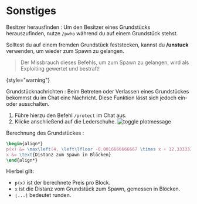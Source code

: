 # Sonstiges

<tabs>
<tab title="Befehle">

Besitzer herausfinden
: Um den Besitzer eines Grundstücks herauszufinden, nutze `/pwho` während du auf einem Grundstück
stehst.

<deflist>
<def title="Feststecken">

Solltest du auf einem fremden Grundstück feststecken, kannst du **/unstuck** verwenden, um wieder
zum Spawn zu gelangen.
> Der Missbrauch dieses Befehls, um zum Spawn zu gelangen, wird als Exploiting gewertet und bestraft!
>
{style="warning"}
</def>
</deflist>
</tab>

<tab title="Weiteres">

Grundstücknachrichten
: Beim Betreten oder Verlassen eines Grundstückes bekommst du im Chat eine Nachricht.
Diese Funktion lässt sich jedoch ein- oder ausschalten.
1. Führe hierzu den Befehl `/protect` im Chat aus.
2. Klicke anschließend auf die Lederschuhe. ![toggle plotmessage](plot-toggle-plotmessage.png)

</tab>

<tab title="Berechnung">

Berechnung des Grundstückes
: 
````tex
\begin{align*}
p(x) &= \max\left(4, \left\lfloor -0.0016666666667 \times x + 12.3333333333 \right\rceil \right) \\
x &= \text{Distanz zum Spawn in Blöcken}
\end{align*}
````
Hierbei gilt:
- `p(x)` ist der berechnete Preis pro Block.
- `x` ist die Distanz vom Grundstück zum Spawn, gemessen in Blöcken.
- `⌊...⌉` bedeutet runden.

</tab>
</tabs>